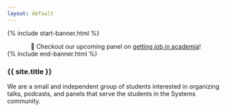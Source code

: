 ```yaml
---
layout: default
---
```


{% include start-banner.html %}
<center>
📢 Checkout our upcoming panel on <a href="{{'/pages/events/getting-job-in-academia.html' | relative_url}}">getting job in academia</a>!
</center>
{% include end-banner.html %}

<br>


### {{ site.title }}
We are a small and independent group of students interested in organizing talks,
podcasts, and panels that serve the students in the Systems community.


<script src="{{ '/assets/js/redir.js' | relative_url }}"></script>
